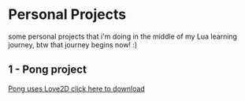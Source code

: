 # Personal Projects

some personal projects that i'm doing in the middle of my Lua learning journey, btw that journey begins now! :)

## 1 - Pong project

[Pong uses Love2D click here to download](https://love2d.org)

